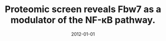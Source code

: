 ---
link: https://dx.doi.org/10.1038/ncomms1975
journal: Nature communications
title: Proteomic screen reveals Fbw7 as a modulator of the NF-κB pathway.
date: 2012-01-01
authors: Arabi, A, Ullah, K, Branca, RM, Johansson, J, Bandarra, D, Haneklaus, M, Fu, J, Ariës, I, Nilsson, P, Den Boer, ML, Pokrovskaja, K, Grandér, D, Xiao, G, Rocha, S, Lehtiö, J, Sangfelt, O
---